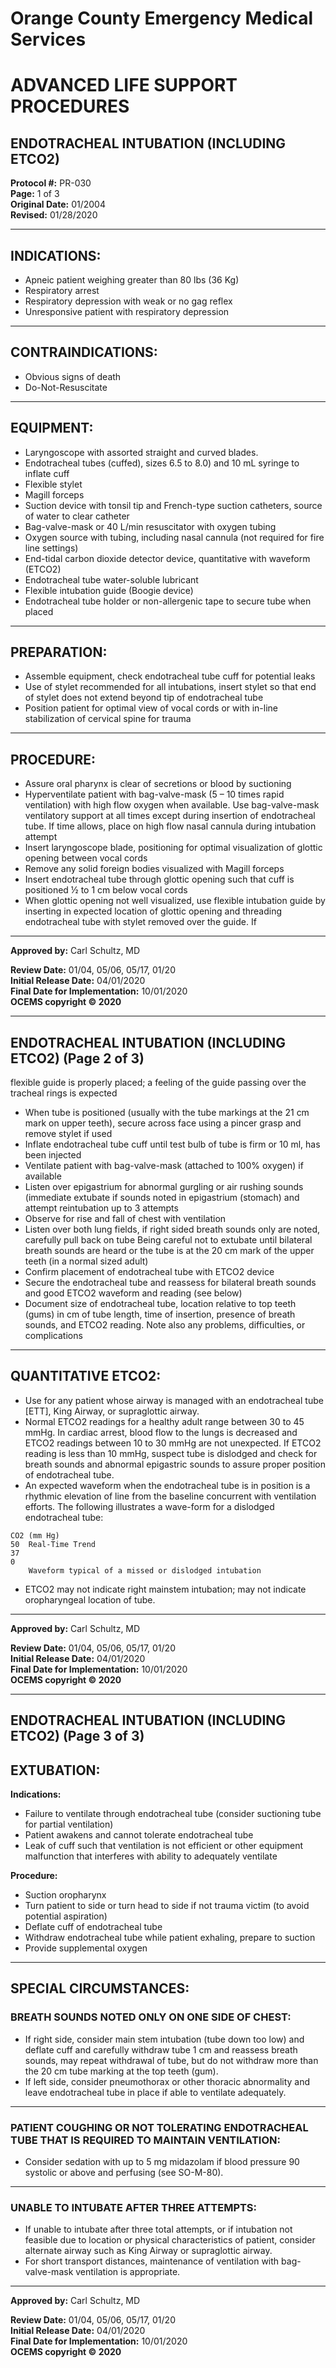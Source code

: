 # Orange County Emergency Medical Services
# ADVANCED LIFE SUPPORT PROCEDURES
## ENDOTRACHEAL INTUBATION (INCLUDING ETCO2)

**Protocol #:** PR-030  
**Page:** 1 of 3  
**Original Date:** 01/2004  
**Revised:** 01/28/2020

---

## INDICATIONS:

- Apneic patient weighing greater than 80 lbs (36 Kg)
- Respiratory arrest
- Respiratory depression with weak or no gag reflex
- Unresponsive patient with respiratory depression

---

## CONTRAINDICATIONS:

- Obvious signs of death
- Do-Not-Resuscitate

---

## EQUIPMENT:

- Laryngoscope with assorted straight and curved blades.
- Endotracheal tubes (cuffed), sizes 6.5 to 8.0) and 10 mL syringe to inflate cuff
- Flexible stylet
- Magill forceps
- Suction device with tonsil tip and French-type suction catheters, source of water to clear catheter
- Bag-valve-mask or 40 L/min resuscitator with oxygen tubing
- Oxygen source with tubing, including nasal cannula (not required for fire line settings)
- End-tidal carbon dioxide detector device, quantitative with waveform (ETCO2)
- Endotracheal tube water-soluble lubricant
- Flexible intubation guide (Boogie device)
- Endotracheal tube holder or non-allergenic tape to secure tube when placed

---

## PREPARATION:

- Assemble equipment, check endotracheal tube cuff for potential leaks
- Use of stylet recommended for all intubations, insert stylet so that end of stylet does not extend beyond tip of endotracheal tube
- Position patient for optimal view of vocal cords or with in-line stabilization of cervical spine for trauma

---

## PROCEDURE:

- Assure oral pharynx is clear of secretions or blood by suctioning
- Hyperventilate patient with bag-valve-mask (5 – 10 times rapid ventilation) with high flow oxygen when available. Use bag-valve-mask ventilatory support at all times except during insertion of endotracheal tube. If time allows, place on high flow nasal cannula during intubation attempt
- Insert laryngoscope blade, positioning for optimal visualization of glottic opening between vocal cords
- Remove any solid foreign bodies visualized with Magill forceps
- Insert endotracheal tube through glottic opening such that cuff is positioned ½ to 1 cm below vocal cords
- When glottic opening not well visualized, use flexible intubation guide by inserting in expected location of glottic opening and threading endotracheal tube with stylet removed over the guide. If

---

**Approved by:** Carl Schultz, MD

**Review Date:** 01/04, 05/06, 05/17, 01/20  
**Initial Release Date:** 04/01/2020  
**Final Date for Implementation:** 10/01/2020  
**OCEMS copyright © 2020**

---

## ENDOTRACHEAL INTUBATION (INCLUDING ETCO2) (Page 2 of 3)

flexible guide is properly placed; a feeling of the guide passing over the tracheal rings is expected

- When tube is positioned (usually with the tube markings at the 21 cm mark on upper teeth), secure across face using a pincer grasp and remove stylet if used
- Inflate endotracheal tube cuff until test bulb of tube is firm or 10 ml, has been injected
- Ventilate patient with bag-valve-mask (attached to 100% oxygen) if available
- Listen over epigastrium for abnormal gurgling or air rushing sounds (immediate extubate if sounds noted in epigastrium (stomach) and attempt reintubation up to 3 attempts
- Observe for rise and fall of chest with ventilation
- Listen over both lung fields, if right sided breath sounds only are noted, carefully pull back on tube Being careful not to extubate until bilateral breath sounds are heard or the tube is at the 20 cm mark of the upper teeth (in a normal sized adult)
- Confirm placement of endotracheal tube with ETCO2 device
- Secure the endotracheal tube and reassess for bilateral breath sounds and good ETCO2 waveform and reading (see below)
- Document size of endotracheal tube, location relative to top teeth (gums) in cm of tube length, time of insertion, presence of breath sounds, and ETCO2 reading. Note also any problems, difficulties, or complications

---

## QUANTITATIVE ETCO2:

- Use for any patient whose airway is managed with an endotracheal tube [ETT], King Airway, or supraglottic airway.
- Normal ETCO2 readings for a healthy adult range between 30 to 45 mmHg. In cardiac arrest, blood flow to the lungs is decreased and ETCO2 readings between 10 to 30 mmHg are not unexpected. If ETCO2 reading is less than 10 mmHg, suspect tube is dislodged and check for breath sounds and abnormal epigastric sounds to assure proper position of endotracheal tube.
- An expected waveform when the endotracheal tube is in position is a rhythmic elevation of line from the baseline concurrent with ventilation efforts. The following illustrates a wave-form for a dislodged endotracheal tube:

```
CO2 (mm Hg)
50  Real-Time Trend
37
0
    Waveform typical of a missed or dislodged intubation
```

- ETCO2 may not indicate right mainstem intubation; may not indicate oropharyngeal location of tube.

---

**Approved by:** Carl Schultz, MD

**Review Date:** 01/04, 05/06, 05/17, 01/20  
**Initial Release Date:** 04/01/2020  
**Final Date for Implementation:** 10/01/2020  
**OCEMS copyright © 2020**

---

## ENDOTRACHEAL INTUBATION (INCLUDING ETCO2) (Page 3 of 3)

## EXTUBATION:

**Indications:**
- Failure to ventilate through endotracheal tube (consider suctioning tube for partial ventilation)
- Patient awakens and cannot tolerate endotracheal tube
- Leak of cuff such that ventilation is not efficient or other equipment malfunction that interferes with ability to adequately ventilate

**Procedure:**
- Suction oropharynx
- Turn patient to side or turn head to side if not trauma victim (to avoid potential aspiration)
- Deflate cuff of endotracheal tube
- Withdraw endotracheal tube while patient exhaling, prepare to suction
- Provide supplemental oxygen

---

## SPECIAL CIRCUMSTANCES:

### BREATH SOUNDS NOTED ONLY ON ONE SIDE OF CHEST:

- If right side, consider main stem intubation (tube down too low) and deflate cuff and carefully withdraw tube 1 cm and reassess breath sounds, may repeat withdrawal of tube, but do not withdraw more than the 20 cm tube marking at the top teeth (gum).
- If left side, consider pneumothorax or other thoracic abnormality and leave endotracheal tube in place if able to ventilate adequately.

---

### PATIENT COUGHING OR NOT TOLERATING ENDOTRACHEAL TUBE THAT IS REQUIRED TO MAINTAIN VENTILATION:

- Consider sedation with up to 5 mg midazolam if blood pressure 90 systolic or above and perfusing (see SO-M-80).

---

### UNABLE TO INTUBATE AFTER THREE ATTEMPTS:

- If unable to intubate after three total attempts, or if intubation not feasible due to location or physical characteristics of patient, consider alternate airway such as King Airway or supraglottic airway.
- For short transport distances, maintenance of ventilation with bag-valve-mask ventilation is appropriate.

---

**Approved by:** Carl Schultz, MD

**Review Date:** 01/04, 05/06, 05/17, 01/20  
**Initial Release Date:** 04/01/2020  
**Final Date for Implementation:** 10/01/2020  
**OCEMS copyright © 2020**

